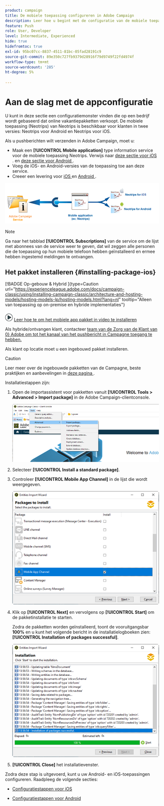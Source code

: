 ```yaml
---
product: campaign
title: De mobiele toepassing configureren in Adobe Campaign
description: Leer hoe u begint met de configuratie van de mobiele toepassing
feature: Push
role: User, Developer
level: Intermediate, Experienced
hide: true
hidefromtoc: true
exl-id: 95bc07cc-8837-4511-81bc-05fad28191c9
source-git-commit: 89e350c727fb9379d28916f79d9749f22fd4974f
workflow-type: tm+mt
source-wordcount: '285'
ht-degree: 5%

---
```


# Aan de slag met de appconfiguratie



U kunt in deze sectie een configuratiemonster vinden die op een bedrijf wordt gebaseerd dat online vakantiepakketten verkoopt. De mobiele toepassing (Neotrips) van Neotrips is beschikbaar voor klanten in twee versies: Neotrips voor Android en Neotrips voor iOS.

Als u pushberichten wilt verzenden in Adobe Campaign, moet u:

* Maak een **[!UICONTROL Mobile application]** type information service voor de mobiele toepassing Neotrips. Verwijs naar [ deze sectie voor iOS ](configuring-the-mobile-application.md#configuring-ios-service). en [ deze sectie voor Android ](configuring-the-mobile-application-android.md#configuring-android-service).
* Voeg de iOS- en Android-versies van de toepassing toe aan deze service.
* Creeer een levering voor [ iOS ](create-notifications-ios.md) en [ Android ](create-notifications-android.md).

![](assets/nmac_service_diagram.png)

>[!NOTE]
>
>Ga naar het tabblad **[!UICONTROL Subscriptions]** van de service om de lijst met abonnees van de service weer te geven, dat wil zeggen alle personen die de toepassing op hun mobiele telefoon hebben geïnstalleerd en ermee hebben ingestemd meldingen te ontvangen.

## Het pakket installeren {#installing-package-ios}

[!BADGE  Op-gebouw &amp; Hybrid ]{type=Caution url="https://experienceleague.adobe.com/docs/campaign-classic/using/installing-campaign-classic/architecture-and-hosting-models/hosting-models-lp/hosting-models.html?lang=nl" tooltip="Alleen van toepassing op on-premise en hybride implementaties"}

![](assets/do-not-localize/how-to-video.png) [ Leer hoe te om het mobiele app pakket in video te installeren ](https://experienceleague.adobe.com/docs/campaign-classic-learn/tutorials/sending-messages/push-channel/installing-the-mobile-app-channel.html#sending-messages)

Als hybride/ontvangen klant, contacteer [ team van de Zorg van de Klant van 0} Adobe om tot het kanaal van het pushbericht in Campagne toegang te hebben.](https://helpx.adobe.com/nl/enterprise/admin-guide.html/enterprise/using/support-for-experience-cloud.ug.html)

Als klant op locatie moet u een ingebouwd pakket installeren.

>[!CAUTION]
>
>Leer meer over de ingebouwde pakketten van de Campagne, beste praktijken en aanbevelingen in [ deze pagina ](../../installation/using/installing-campaign-standard-packages.md).

Installatiestappen zijn:

1. Open de importassistent voor pakketten vanuit **[!UICONTROL Tools > Advanced > Import package]** in de Adobe Campaign-clientconsole.

   ![](assets/package_ios.png)

1. Selecteer **[!UICONTROL Install a standard package]**.

1. Controleer **[!UICONTROL Mobile App Channel]** in de lijst die wordt weergegeven.

   ![](assets/package_ios_2.png)

1. Klik op **[!UICONTROL Next]** en vervolgens op **[!UICONTROL Start]** om de pakketinstallatie te starten.

   Zodra de pakketten worden geïnstalleerd, toont de vooruitgangsbar **100%** en u kunt het volgende bericht in de installatielogboeken zien: **[!UICONTROL Installation of packages successful]**.

   ![](assets/package_ios_3.png)

1. **[!UICONTROL Close]** het installatievenster.

Zodra deze stap is uitgevoerd, kunt u uw Android- en iOS-toepassingen configureren.
Raadpleeg de volgende secties:

* [Configuratiestappen voor iOS](configuring-the-mobile-application.md)

* [Configuratiestappen voor Android](configuring-the-mobile-application-android.md)
